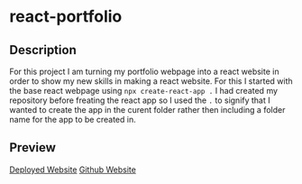 # react-portfolio

## Description

For this project I am turning my portfolio webpage into a react website in order to show my new skills in making a react website. For this I started with the base react webpage using `npx create-react-app .` I had created my repository before freating the react app so I used the `.` to signify that I wanted to create the app in the curent folder rather then including a folder name for the app to be created in.

## Preview

[Deployed Website](https://nealsmithg.github.io/react-portfolio/)
[Github Website](https://github.com/nealsmithg/react-portfolio)
